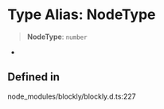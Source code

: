 # Type Alias: NodeType

> **NodeType**: `number`

-

## Defined in

node_modules/blockly/blockly.d.ts:227
